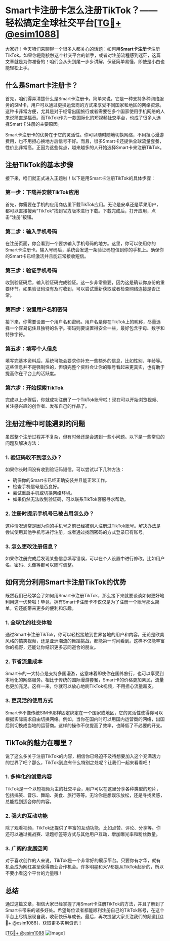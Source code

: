 # Smart卡注册卡怎么注册TikTok？——轻松搞定全球社交平台[[TG💪+ @esim1088](https://t.me/s/esim1088)]

大家好！今天咱们来聊聊一个很多人都关心的话题：如何用**Smart卡注册卡**注册TikTok。如果你是刚接触这个社交平台的新手，或者对注册流程感到迷茫，这篇文章就是为你准备的！咱们会从头到尾一步步讲解，保证简单易懂，即使是小白也能轻松上手。

## 什么是Smart卡注册卡？

首先，咱们得弄清楚什么是Smart卡注册卡。简单来说，它是一种支持多种网络服务的SIM卡，用户可以通过更换运营商的方式来享受不同国家和地区的网络资源。这种卡非常方便，尤其是对于经常出国旅行或者需要在多个国家使用手机网络的人来说简直是福音。而TikTok作为一款国际化的短视频社交平台，也成了很多人选择Smart卡注册的主要原因。

Smart卡注册卡的优势在于它的灵活性。你可以随时随地切换网络，不用担心漫游费用，也不用担心换地方后信号不好。而且，很多Smart卡还提供全球流量套餐，性价比非常高。正因为这些优点，越来越多的人开始选择Smart卡来注册TikTok。

## 注册TikTok的基本步骤

接下来，咱们就正式进入正题啦！以下是用Smart卡注册TikTok的具体步骤：

### 第一步：下载并安装TikTok应用

首先，你需要在手机的应用商店里下载TikTok应用。无论是安卓还是苹果用户，都可以直接搜索“TikTok”找到官方版本进行下载。下载完成后，打开应用，点击“注册”按钮。

### 第二步：输入手机号码

在注册页面，你会看到一个要求输入手机号码的地方。这里，你可以使用你的Smart卡注册卡。输入号码后，系统会发送一条验证码短信到你的手机上。确保你的Smart卡已经激活并且能正常接收短信。

### 第三步：验证手机号码

收到验证码后，输入验证码完成验证。这一步非常重要，因为这是确认你身份的重要环节。如果验证码没有及时收到，可以尝试重新获取或者检查网络连接是否正常。

### 第四步：设置用户名和密码

接下来，你需要设置一个用户名和密码。用户名是你在TikTok上的昵称，尽量选择一个容易记住且独特的名字。密码则要设置得安全一些，最好包含字母、数字和特殊字符。

### 第五步：填写个人信息

填写完基本资料后，系统可能会要求你补充一些额外的信息，比如性别、年龄等。这些信息并不是强制性的，但填完整个资料会让你的账号看起来更真实，也有助于提高你在平台上的活跃度。

### 第六步：开始探索TikTok

完成以上步骤后，你就成功注册了一个TikTok账号啦！现在可以开始浏览视频、关注感兴趣的创作者、发布自己的作品了。

## 注册过程中可能遇到的问题

虽然整个注册过程并不复杂，但有时候还是会遇到一些小问题。以下是一些常见的问题及解决方法：

### 1. 验证码收不到怎么办？

如果你长时间没有收到验证码短信，可以尝试以下几种方法：
- 确保你的Smart卡已经正确安装并且能正常工作。
- 检查手机信号是否良好。
- 尝试重启手机或切换网络环境。
- 如果仍然无法收到验证码，可以联系TikTok客服寻求帮助。

### 2. 注册时提示手机号已被占用怎么办？

这种情况通常是因为你的手机号之前已经被别人注册过TikTok账号。解决办法是尝试使用其他手机号进行注册，或者通过找回密码的方式登录已有账号。

### 3. 怎么更改注册信息？

如果你注册完成后发现某些信息填写错误，可以在个人设置中进行修改。比如用户名、密码、头像等都可以随时调整。

## 如何充分利用Smart卡注册TikTok的优势

既然我们已经学会了如何用Smart卡注册TikTok，那么接下来就要谈谈如何更好地利用这一优势啦！毕竟，拥有Smart卡注册卡不仅仅是为了注册一个账号那么简单，它还能带来更多的便利和乐趣。

### 1. 全球化的社交体验

通过Smart卡注册TikTok，你可以轻松接触到世界各地的用户和内容。无论是欧美风格的搞笑视频，还是亚洲潮流的舞蹈挑战，都能第一时间看到。这样不仅能丰富你的视野，还能让你结识更多志同道合的朋友。

### 2. 节省流量成本

Smart卡的一大特点是支持多国漫游，这意味着即使你在国外旅行，也可以享受到本地化的网络服务。相比于传统的国际漫游套餐，Smart卡的价格更加亲民，流量也更加充足。这样一来，你就可以放心地刷TikTok视频，不用担心流量超支。

### 3. 更灵活的使用方式

Smart卡不像传统SIM卡那样固定绑定在一个国家或地区，它的灵活性使得你可以根据实际需求自由切换网络。例如，当你在国内时可以用国内运营商的网络，出国后则切换成当地的运营商。这样的操作不仅提高了效率，也降低了不必要的开支。

## TikTok的魅力在哪里？

说了这么多关于注册TikTok的内容，相信你已经迫不及待想要加入这个充满活力的世界了吧？那么，TikTok到底有什么特别之处呢？让我们一起来看看吧！

### 1. 多样化的创意内容

TikTok是一个以短视频为主的社交平台，用户可以在这里分享各种类型的短片，包括搞笑、音乐、舞蹈、美食、旅行等等。无论你是想娱乐放松，还是寻找灵感，总能找到适合你的内容。

### 2. 强大的互动功能

除了观看视频，TikTok还提供了丰富的互动功能，比如点赞、评论、分享等。你还可以通过挑战赛、话题标签等方式与其他用户互动，增加曝光率和粉丝数量。

### 3. 广阔的发展空间

对于喜欢创作的人来说，TikTok是一个非常好的展示平台。只要你有才华，就有机会成为网红甚至获得商业合作机会。许多明星和大V都是从TikTok起步的，所以不要小看这个平台的力量哦！

## 总结

通过这篇文章，相信大家已经掌握了用Smart卡注册TikTok的方法，并且了解到了Smart卡带来的诸多好处。希望每位读者都能顺利注册自己的TikTok账号，在这个平台上尽情展现自我，收获快乐与成长。最后，再次提醒大家关注我们的频道[[TG💪+ @esim1088](https://t.me/s/esim1088)]，获取更多实用资讯！

[[TG💪+ @esim1088](https://t.me/s/esim1088) ![Image](https://i.postimg.cc/4NQfJmqS/Snipaste-2025-05-13-00-14-12.png)]